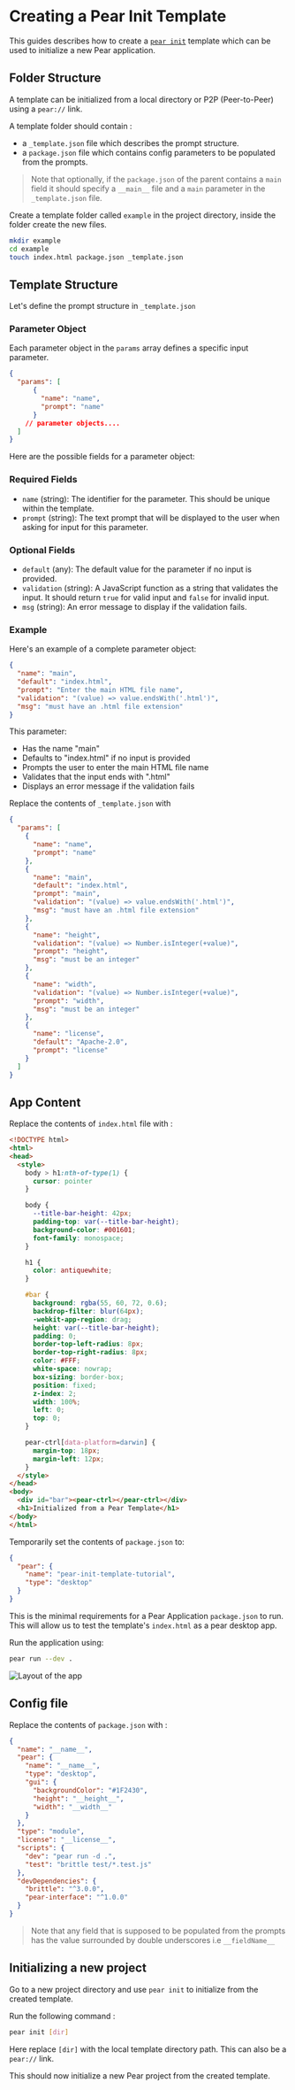 # Creating a Pear Init Template

This guides describes how to create a [`pear init`](../reference/pear/cli.md#pear-init-flags-linktypedesktop-dir) template which can be used to initialize a new Pear application. 

## Folder Structure

A template can be initialized from a local directory or P2P (Peer-to-Peer) using a `pear://` link.

A template folder should contain : 
* a `_template.json` file which describes the prompt structure.
* a `package.json` file which contains config parameters to be populated from the prompts.

> Note that optionally, if the `package.json` of the parent contains a `main` field it should specify a `__main__` file and a `main` parameter in the `_template.json` file. 

Create a template folder called `example` in the project directory, inside the folder create the new files. 

```bash
mkdir example
cd example
touch index.html package.json _template.json
```

## Template Structure 

Let's define the prompt structure in `_template.json`

### Parameter Object

Each parameter object in the `params` array defines a specific input parameter. 

```json
{
  "params": [
      {
        "name": "name",
        "prompt": "name"
      }
    // parameter objects....
  ]
}
```

Here are the possible fields for a parameter object:

### Required Fields

- `name` (string): The identifier for the parameter. This should be unique within the template.
- `prompt` (string): The text prompt that will be displayed to the user when asking for input for this parameter.

### Optional Fields

- `default` (any): The default value for the parameter if no input is provided.
- `validation` (string): A JavaScript function as a string that validates the input. It should return `true` for valid input and `false` for invalid input.
- `msg` (string): An error message to display if the validation fails.

### Example

Here's an example of a complete parameter object:

```json
{
  "name": "main",
  "default": "index.html",
  "prompt": "Enter the main HTML file name",
  "validation": "(value) => value.endsWith('.html')",
  "msg": "must have an .html file extension"
}
```

This parameter:
- Has the name "main"
- Defaults to "index.html" if no input is provided
- Prompts the user to enter the main HTML file name
- Validates that the input ends with ".html"
- Displays an error message if the validation fails

Replace the contents of `_template.json` with 

```json
{
  "params": [
    {
      "name": "name",
      "prompt": "name"
    },
    {
      "name": "main",
      "default": "index.html",
      "prompt": "main",
      "validation": "(value) => value.endsWith('.html')",
      "msg": "must have an .html file extension"
    },
    {
      "name": "height",
      "validation": "(value) => Number.isInteger(+value)",
      "prompt": "height",
      "msg": "must be an integer"
    },
    {
      "name": "width",
      "validation": "(value) => Number.isInteger(+value)",
      "prompt": "width",
      "msg": "must be an integer"
    },
    {
      "name": "license",
      "default": "Apache-2.0",
      "prompt": "license"
    }
  ]
}
```

## App Content

Replace the contents of `index.html` file with :

```html
<!DOCTYPE html>
<html>
<head>
  <style>
    body > h1:nth-of-type(1) {
      cursor: pointer
    }

    body {
      --title-bar-height: 42px;
      padding-top: var(--title-bar-height);
      background-color: #001601;
      font-family: monospace;
    }

    h1 {
      color: antiquewhite;
    }

    #bar {
      background: rgba(55, 60, 72, 0.6);
      backdrop-filter: blur(64px);
      -webkit-app-region: drag;
      height: var(--title-bar-height);
      padding: 0;
      border-top-left-radius: 8px;
      border-top-right-radius: 8px;
      color: #FFF;
      white-space: nowrap;
      box-sizing: border-box;
      position: fixed;
      z-index: 2;
      width: 100%;
      left: 0;
      top: 0;
    }

    pear-ctrl[data-platform=darwin] {
      margin-top: 18px;
      margin-left: 12px;
    }
  </style>
</head>
<body>
  <div id="bar"><pear-ctrl></pear-ctrl></div>
  <h1>Initialized from a Pear Template</h1>
</body>
</html>
```

Temporarily set the contents of `package.json` to:

```json
{
  "pear": {
    "name": "pear-init-template-tutorial",
    "type": "desktop"
  }
}
```

This is the minimal requirements for a Pear Application `package.json` to run.
This will allow us to test the template's `index.html` as a pear desktop
app.

Run the application using:

```bash
pear run --dev .
```

![Layout of the app](../assets/pear-init.png)

## Config file

Replace the contents of `package.json` with :

```json
{
  "name": "__name__",
  "pear": {
    "name": "__name__",
    "type": "desktop",
    "gui": {
      "backgroundColor": "#1F2430",
      "height": "__height__",
      "width": "__width__"
    }
  },
  "type": "module",
  "license": "__license__",
  "scripts": {
    "dev": "pear run -d .",
    "test": "brittle test/*.test.js"
  },
  "devDependencies": {
    "brittle": "^3.0.0",
    "pear-interface": "^1.0.0"
  }
}
```
> Note that any field that is supposed to be populated from the prompts has the value surrounded by double underscores i.e `__fieldName__`

## Initializing a new project

Go to a new project directory and use `pear init` to initialize from the created template.

Run the following command :

```bash
pear init [dir]
```

Here replace `[dir]` with the local template directory path. This can also be a `pear://` link.

This should now initialize a new Pear project from the created template.
